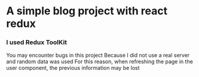 <h1>A simple blog project with react redux</h1>
<h3>I used Redux ToolKit</h3>

<p>You may encounter bugs in this project
  Because I did not use a real server and random data was used
For this reason, when refreshing the page in the user component, the previous information may be lost </p>



